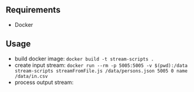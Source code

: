 ## Requirements
- Docker

## Usage
- build docker image: `docker build -t stream-scripts .`
- create input stream: `docker run --rm -p 5005:5005 -v $(pwd):/data stream-scripts streamFromFile.js /data/persons.json 5005 0 name /data/in.csv`
- process output stream: 